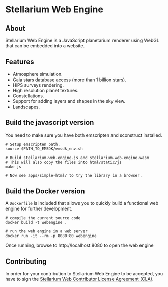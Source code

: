Stellarium Web Engine
=====================

About
-----

Stellarium Web Engine is a JavaScript planetarium renderer using
WebGL that can be embedded into a website.

Features
--------

- Atmosphere simulation.
- Gaia stars database access (more than 1 billion stars).
- HiPS surveys rendering.
- High resolution planet textures.
- Constellations.
- Support for adding layers and shapes in the sky view.
- Landscapes.


Build the javascript version
----------------------------

You need to make sure you have both emscripten and sconstruct installed.

    # Setup emscripten path.
    source $PATH_TO_EMSDK/emsdk_env.sh

    # Build stellarium-web-engine.js and stellarium-web-engine.wasm
    # This will also copy the files into html/static/js
    make js

    # Now see apps/simple-html/ to try the library in a browser.

Build the Docker version
------------------------

A `Dockerfile` is included that allows you to quickly build a functional
web engine for further development.

    # compile the current source code
    docker build -t webengine .
    
    # run the web engine in a web server
    docker run -it --rm -p 8080:80 webengine

Once running, browse to http://localhost:8080 to open the web engine


Contributing
------------

In order for your contribution to Stellarium Web Engine to be accepted, you have to sign the
[Stellarium Web Contributor License Agreement (CLA)](doc/cla/sign-cla.md).
